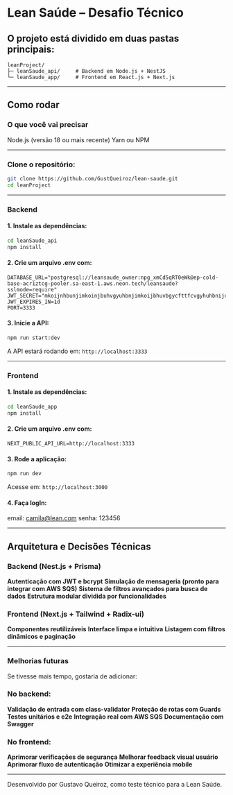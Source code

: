 # Lean Saúde – Desafio Técnico

## O projeto está dividido em duas pastas principais:

```
leanProject/
├─ leanSaude_api/     # Backend em Node.js + NestJS
└─ leanSaude_app/     # Frontend em React.js + Next.js
```

---

## Como rodar

### O que você vai precisar

Node.js (versão 18 ou mais recente)
Yarn ou NPM

---

### Clone o repositório:

```bash
git clone https://github.com/GustQueiroz/lean-saude.git
cd leanProject
```

---

### Backend

#### 1. Instale as dependências:

```bash
cd leanSaude_api
npm install
```

#### 2. Crie um arquivo .env com:

```env
DATABASE_URL="postgresql://leansaude_owner:npg_xmCd5qRT0eWk@ep-cold-base-acr1ztcg-pooler.sa-east-1.aws.neon.tech/leansaude?sslmode=require"
JWT_SECRET="mkoijnhbunjimkoinjbuhvgyuhbnjimkoijbhuvbgycfttfcvgyhuhbnijokmlpoi987fvtrdwsxdfvghnijuhgetrsscgbrdfdzxwazwsexcrtfg"
JWT_EXPIRES_IN=1d
PORT=3333
```

#### 3. Inicie a API:

```bash
npm run start:dev
```

A API estará rodando em:
`http://localhost:3333`

---

### Frontend

#### 1. Instale as dependências:

```bash
cd leanSaude_app
npm install
```

#### 2. Crie um arquivo .env com:

```env
NEXT_PUBLIC_API_URL=http://localhost:3333
```

#### 3. Rode a aplicação:

```bash
npm run dev
```

Acesse em:
`http://localhost:3000`

#### 4. Faça logIn:

email: camila@lean.com
senha: 123456

---

## Arquitetura e Decisões Técnicas

### Backend (Nest.js + Prisma)

**Autenticação com JWT e bcrypt**
**Simulação de mensageria (pronto para integrar com AWS SQS)**
**Sistema de filtros avançados para busca de dados**
**Estrutura modular dividida por funcionalidades**

### Frontend (Next.js + Tailwind + Radix-ui)

**Componentes reutilizáveis**
**Interface limpa e intuitiva**
**Listagem com filtros dinâmicos e paginação**

---

### Melhorias futuras

Se tivesse mais tempo, gostaria de adicionar:

### No backend:

**Validação de entrada com class-validator**
**Proteção de rotas com Guards**
**Testes unitários e e2e**
**Integração real com AWS SQS**
**Documentação com Swagger**

### No frontend:

**Aprimorar verificações de segurança**
**Melhorar feedback visual usuário**
**Aprimorar fluxo de autenticação**
**Otimizar a experiência mobile**

---

Desenvolvido por Gustavo Queiroz, como teste técnico para a Lean Saúde.
